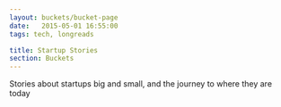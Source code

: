 ```yaml
---
layout: buckets/bucket-page
date:   2015-05-01 16:55:00
tags: tech, longreads

title: Startup Stories
section: Buckets
---
```


Stories about startups big and small, and the journey to where they are today
